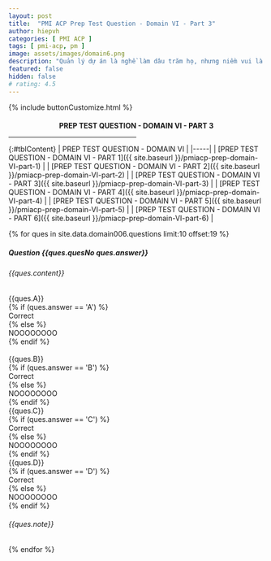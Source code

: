 ```yaml
---
layout: post
title:  "PMI ACP Prep Test Question - Domain VI - Part 3"
author: hiepvh
categories: [ PMI ACP ]
tags: [ pmi-acp, pm ]
image: assets/images/domain6.png
description: "Quản lý dự án là nghề làm dâu trăm họ, nhưng niềm vui là được học hỏi mỗi ngày, mỗi giờ, mỗi thời điểm."
featured: false
hidden: false
# rating: 4.5
---
```


{% include  buttonCustomize.html %}

<!-- Title Block -->
<div id="titleBlock" style="text-align: center;">
  <h4 style="margin-bottom: 0px;"> PREP TEST QUESTION - DOMAIN VI - PART 3</h4>
  <hr style="width: 50%;">
</div>

{:#tblContent}
| PREP TEST QUESTION - DOMAIN VI |
|-----|
| [PREP TEST QUESTION - DOMAIN VI - PART 1]({{ site.baseurl }}/pmiacp-prep-domain-VI-part-1) |
| [PREP TEST QUESTION - DOMAIN VI - PART 2]({{ site.baseurl }}/pmiacp-prep-domain-VI-part-2) |
| [PREP TEST QUESTION - DOMAIN VI - PART 3]({{ site.baseurl }}/pmiacp-prep-domain-VI-part-3) |
| [PREP TEST QUESTION - DOMAIN VI - PART 4]({{ site.baseurl }}/pmiacp-prep-domain-VI-part-4) |
| [PREP TEST QUESTION - DOMAIN VI - PART 5]({{ site.baseurl }}/pmiacp-prep-domain-VI-part-5) |
| [PREP TEST QUESTION - DOMAIN VI - PART 6]({{ site.baseurl }}/pmiacp-prep-domain-VI-part-6) |

{% for ques in site.data.domain006.questions limit:10 offset:19 %}
<!-- QUESTION -->
<div class="text-card">
  <div class="heading">
    <h5>Question {{ques.quesNo ques.answer}} </h5>
    <h6>{{ques.content}}</h6>
  </div>

  <div class="headingAnswer">
    <!-- Answer A -->
    <div class="flip">
      <div class="flipContent">
        <div class="front">
          {{ques.A}}
        </div>
        {% if (ques.answer == 'A') %}
          <div class="back" style="display: block">Correct</div>
        {% else %}  
          <div class="back">NOOOOOOOO</div>
        {% endif %}
      </div>
    </div>
    <br class="clear" />
    <!-- Answer B -->
    <div class="flip">
      <div class="flipContent">
        <div class="front">
          {{ques.B}}
        </div>
        {% if (ques.answer == 'B') %}
          <div class="back" style="display: block">Correct</div>
        {% else %}  
          <div class="back">NOOOOOOOO</div>
        {% endif %}
      </div>
    </div>
    <!-- Answer C -->
    <div class="flip">
      <div class="flipContent">
        <div class="front">
          {{ques.C}}
        </div>
        {% if (ques.answer == 'C') %}
          <div class="back">Correct</div>
        {% else %}  
          <div class="back">NOOOOOOOO</div>
        {% endif %}
      </div>
    </div>
    <!-- Answer D -->
    <div class="flip">
      <div class="flipContent">
        <div class="front">
          {{ques.D}}
        </div>
        {% if (ques.answer == 'D') %}
          <div class="back">Correct</div>
        {% else %}  
          <div class="back">NOOOOOOOO</div>
        {% endif %}
      </div>
    </div>
    <!-- Note--> 
    <div class="text-box-note">
      <h6>{{ques.note}}</h6>
    </div>
  </div>

</div>
{% endfor %}